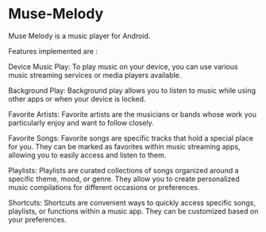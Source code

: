 # Muse-Melody
Muse Melody is a music player for Android.
<br>

Features implemented are :

Device Music Play:
To play music on your device, you can use various music streaming services or media players available. 

Background Play:
Background play allows you to listen to music while using other apps or when your device is locked. 

Favorite Artists:
Favorite artists are the musicians or bands whose work you particularly enjoy and want to follow closely.

Favorite Songs:
Favorite songs are specific tracks that hold a special place for you. They can be marked as favorites within music streaming apps, allowing you to easily access and listen to them.

Playlists:
Playlists are curated collections of songs organized around a specific theme, mood, or genre. They allow you to create personalized music compilations for different occasions or preferences.

Shortcuts:
Shortcuts are convenient ways to quickly access specific songs, playlists, or functions within a music app. They can be customized based on your preferences.
